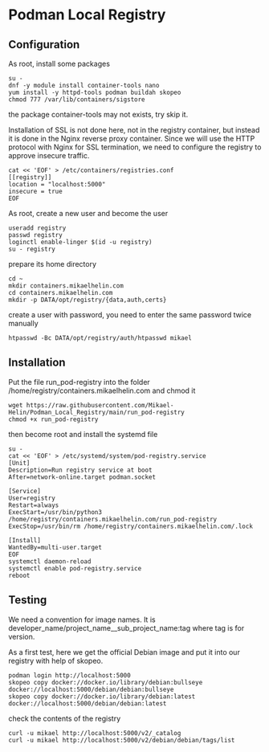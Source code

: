 # Podman Local Registry

## Configuration

As root, install some packages

    su -
    dnf -y module install container-tools nano
    yum install -y httpd-tools podman buildah skopeo
    chmod 777 /var/lib/containers/sigstore

the package container-tools may not exists, try skip it.

Installation of SSL is not done here, not in the registry container, but instead it is done in the Nginx reverse proxy container. Since we will use the HTTP protocol with Nginx for SSL termination, we need to configure the registry to approve insecure traffic.

    cat << 'EOF' > /etc/containers/registries.conf
    [[registry]]
    location = "localhost:5000"
    insecure = true
    EOF

As root, create a new user and become the user

    useradd registry
    passwd registry
    loginctl enable-linger $(id -u registry)
    su - registry

prepare its home directory

    cd ~
    mkdir containers.mikaelhelin.com
    cd containers.mikaelhelin.com
    mkdir -p DATA/opt/registry/{data,auth,certs}

create a user with password, you need to enter the same password twice manually

    htpasswd -Bc DATA/opt/registry/auth/htpasswd mikael

## Installation

Put the file run_pod-registry into the folder /home/registry/containers.mikaelhelin.com and chmod it

    wget https://raw.githubusercontent.com/Mikael-Helin/Podman_Local_Registry/main/run_pod-registry
    chmod +x run_pod-registry

then become root and install the systemd file

    su -
    cat << 'EOF' > /etc/systemd/system/pod-registry.service
    [Unit]
    Description=Run registry service at boot
    After=network-online.target podman.socket

    [Service]
    User=registry
    Restart=always
    ExecStart=/usr/bin/python3 /home/registry/containers.mikaelhelin.com/run_pod-registry
    ExecStop=/usr/bin/rm /home/registry/containers.mikaelhelin.com/.lock

    [Install]
    WantedBy=multi-user.target
    EOF
    systemctl daemon-reload
    systemctl enable pod-registry.service
    reboot

## Testing

We need a convention for image names. It is developer_name/project_name__sub_project_name:tag where tag is for version.

As a first test, here we get the official Debian image and put it into our registry with help of skopeo.

    podman login http://localhost:5000
    skopeo copy docker://docker.io/library/debian:bullseye docker://localhost:5000/debian/debian:bullseye
    skopeo copy docker://docker.io/library/debian:latest docker://localhost:5000/debian/debian:latest

check the contents of the registry

    curl -u mikael http://localhost:5000/v2/_catalog
    curl -u mikael http://localhost:5000/v2/debian/debian/tags/list

